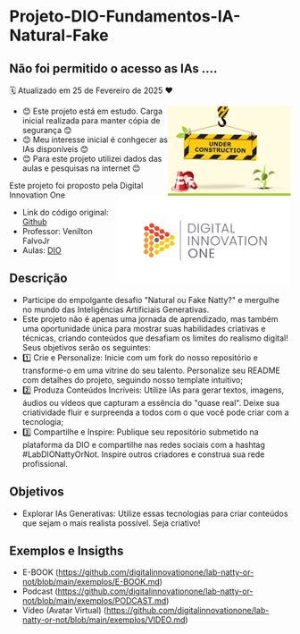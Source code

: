 # Projeto-DIO-Fundamentos-IA-Natural-Fake

## Não foi permitido o acesso as IAs ....

:spiral_calendar: Atualizado em 25 de Fevereiro de 2025 :heart:

<img align="right" alt="GIF" height="160px" src="https://github.com/rdeconti/rdeconti-resources/blob/main/under_construction.gif" />

- :blush: Este projeto está em estudo. Carga inicial realizada para manter cópia de segurança :blush:
- :blush: Meu interesse inicial é conhgecer as IAs disponíveis :blush:
- :blush: Para este projeto utilizei dados das aulas e pesquisas na internet :blush:

<img align="right" alt="GIF" height="160px" src="https://github.com/rdeconti/rdeconti-resources/blob/main/Digital%20Innovation%20One%20-%20Logotipo.png" />

Este projeto foi proposto pela Digital Innovation One
- Link do código original: [Github](https://github.com/digitalinnovationone/lab-natty-or-not)
- Professor: Venilton FalvoJr
- Aulas: [DIO](https://web.dio.me/project/natural-ou-fake-natty-como-vencer-na-era-das-ias-generativas/learning/95e52735-b8ac-4657-bd4b-0a9cf3c1a5db?back=/track/formacao-fundamentos-de-inteligencia-artificial&tab=undefined&moduleId=undefined)

## Descrição
- Participe do empolgante desafio "Natural ou Fake Natty?" e mergulhe no mundo das Inteligências Artificiais Generativas.
- Este projeto não é apenas uma jornada de aprendizado, mas também uma oportunidade única para mostrar suas habilidades criativas e técnicas, criando conteúdos que desafiam os limites do realismo digital! Seus objetivos serão os seguintes:
- 1️⃣ Crie e Personalize: Inicie com um fork do nosso repositório e transforme-o em uma vitrine do seu talento. Personalize seu README com detalhes do projeto, seguindo nosso template intuitivo;
- 2️⃣ Produza Conteúdos Incríveis: Utilize IAs para gerar textos, imagens, áudios ou vídeos que capturam a essência do "quase real". Deixe sua criatividade fluir e surpreenda a todos com o que você pode criar com a tecnologia;
- 3️⃣ Compartilhe e Inspire: Publique seu repositório submetido na plataforma da DIO e compartilhe nas redes sociais com a hashtag #LabDIONattyOrNot. Inspire outros criadores e construa sua rede profissional.

## Objetivos
- Explorar IAs Generativas: Utilize essas tecnologias para criar conteúdos que sejam o mais realista possível. Seja criativo!

## Exemplos e Insigths
- E-BOOK (https://github.com/digitalinnovationone/lab-natty-or-not/blob/main/exemplos/E-BOOK.md)
- Podcast (https://github.com/digitalinnovationone/lab-natty-or-not/blob/main/exemplos/PODCAST.md)
- Vídeo (Avatar Virtual) (https://github.com/digitalinnovationone/lab-natty-or-not/blob/main/exemplos/VIDEO.md)
